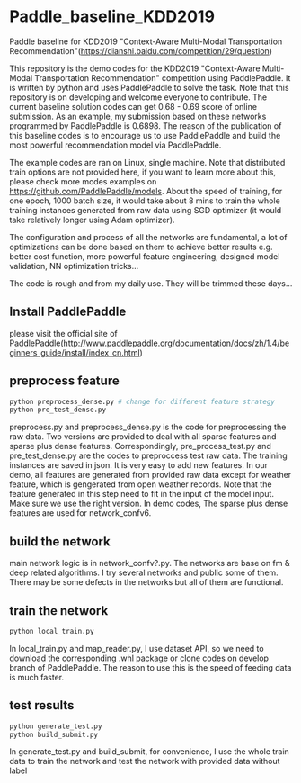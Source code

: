 # Paddle_baseline_KDD2019
Paddle baseline for KDD2019 "Context-Aware Multi-Modal Transportation Recommendation"(https://dianshi.baidu.com/competition/29/question)

This repository is the demo codes for the  KDD2019 "Context-Aware Multi-Modal Transportation Recommendation" competition using PaddlePaddle. It is written by python and uses PaddlePaddle to solve the task. Note that this repository is on developing and welcome everyone to contribute. The current baseline solution codes can get 0.68 - 0.69 score of online submission. As an example, my submission based on these networks programmed by PaddlePaddle is 0.6898.
The reason of the publication of this baseline codes is to encourage us to use PaddlePaddle and build the most powerful recommendation model via PaddlePaddle. 

The example codes are ran on Linux, single machine. Note that distributed train options are not provided here, if you want to learn more about this, please check more modes examples on https://github.com/PaddlePaddle/models. About the speed of training, for one epoch, 1000 batch size, it would take about 8 mins to train the whole training instances generated from raw data using SGD optimizer (it would take relatively longer using Adam optimizer). 

The configuration and process of all the networks are fundamental, a lot of optimizations can be done based on them to achieve better results e.g. better cost function, more powerful feature engineering, designed model validation, NN optimization tricks...

The code is rough and from my daily use. They will be trimmed these days...
## Install PaddlePaddle
please visit the official site of PaddlePaddle(http://www.paddlepaddle.org/documentation/docs/zh/1.4/beginners_guide/install/index_cn.html) 
## preprocess feature
```python
python preprocess_dense.py # change for different feature strategy
python pre_test_dense.py 
```
preprocess.py and preprocess_dense.py is the code for preprocessing the raw data. Two versions are provided to deal with all sparse features and sparse plus dense features. Correspondingly, pre_process_test.py and pre_test_dense.py are the codes to preproccess test raw data. The training instances are saved in json. It is very easy to add new features. In our demo, all features are generated from provided raw data except for weather feature, which is gengerated from open weather records.
Note that the feature generated in this step need to fit in the input of the model input. Make sure we use the right version. In demo codes, The sparse plus dense features are used for network_confv6. 

## build the network
main network logic is in network_confv?.py. The networks are base on fm & deep related algorithms. I try several networks and public some of them. There may be some defects in the networks but all of them are functional. 

## train the network
```python
python local_train.py
```
In local_train.py and map_reader.py, I use dataset API, so we need to download the corresponding .whl package or clone codes on develop branch of PaddlePaddle. The reason to use this is the speed of feeding data is much faster.

## test results
```python
python generate_test.py
python build_submit.py
```
In generate_test.py and build_submit, for convenience, I use the whole train data to train the network and test the network with provided data without label



